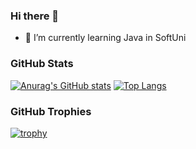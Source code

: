 ### Hi there 👋

- 🌱 I’m currently learning Java in SoftUni

<!--
**espinoza81/espinoza81** is a ✨ _special_ ✨ repository because its `README.md` (this file) appears on your GitHub profile.

Here are some ideas to get you started:

- 🔭 I’m currently working on ...
- 🌱 I’m currently learning ...
- 👯 I’m looking to collaborate on ...
- 🤔 I’m looking for help with ...
- 💬 Ask me about ...
- 📫 How to reach me: ...
- 😄 Pronouns: ...
- ⚡ Fun fact: ...
-->
### GitHub Stats
[![Anurag's GitHub stats](https://github-readme-stats.vercel.app/api?username=espinoza81&show_icons=true)](https://github.com/anuraghazra/github-readme-stats)
[![Top Langs](https://github-readme-stats.vercel.app/api/top-langs/?username=espinoza81&layout=compact)](https://github.com/anuraghazra/github-readme-stats)
### GitHub Trophies
[![trophy](https://github-profile-trophy.vercel.app/?username=espinoza81)](https://github.com/ryo-ma/github-profile-trophy)
